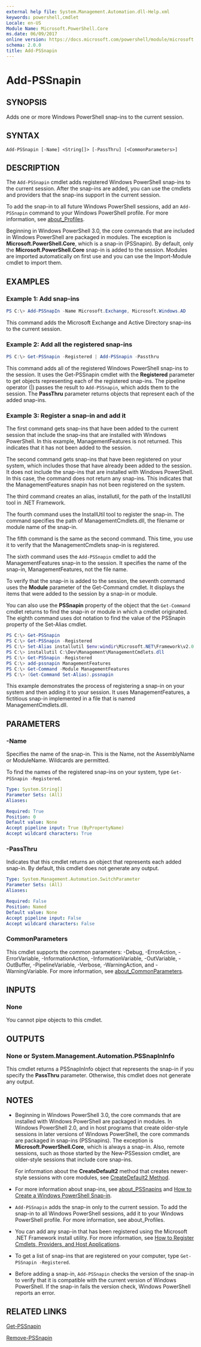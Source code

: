 ```yaml
---
external help file: System.Management.Automation.dll-Help.xml
keywords: powershell,cmdlet
Locale: en-US
Module Name: Microsoft.PowerShell.Core
ms.date: 06/09/2017
online version: https://docs.microsoft.com/powershell/module/microsoft.powershell.core/add-pssnapin?view=powershell-5.1&WT.mc_id=ps-gethelp
schema: 2.0.0
title: Add-PSSnapin
---
```


# Add-PSSnapin

## SYNOPSIS
Adds one or more Windows PowerShell snap-ins to the current session.

## SYNTAX

```
Add-PSSnapin [-Name] <String[]> [-PassThru] [<CommonParameters>]
```

## DESCRIPTION

The `Add-PSSnapin` cmdlet adds registered Windows PowerShell snap-ins to the current session. After
the snap-ins are added, you can use the cmdlets and providers that the snap-ins support in the
current session.

To add the snap-in to all future Windows PowerShell sessions, add an `Add-PSSnapin` command to your
Windows PowerShell profile. For more information, see [about_Profiles](about/about_Profiles.md).

Beginning in Windows PowerShell 3.0, the core commands that are included in Windows PowerShell are
packaged in modules. The exception is **Microsoft.PowerShell.Core**, which is a snap-in (PSSnapin).
By default, only the **Microsoft.PowerShell.Core** snap-in is added to the session. Modules are
imported automatically on first use and you can use the Import-Module cmdlet to import them.

## EXAMPLES

### Example 1: Add snap-ins

```powershell
PS C:\> Add-PSSnapIn -Name Microsoft.Exchange, Microsoft.Windows.AD
```

This command adds the Microsoft Exchange and Active Directory snap-ins to the current session.

### Example 2: Add all the registered snap-ins

```powershell
PS C:\> Get-PSSnapin -Registered | Add-PSSnapin -Passthru
```

This command adds all of the registered Windows PowerShell snap-ins to the session. It uses the
Get-PSSnapin cmdlet with the **Registered** parameter to get objects representing each of the
registered snap-ins. The pipeline operator (|) passes the result to `Add-PSSnapin`, which adds them
to the session. The **PassThru** parameter returns objects that represent each of the added snap-ins.

### Example 3: Register a snap-in and add it

The first command gets snap-ins that have been added to the current session that include the
snap-ins that are installed with Windows PowerShell. In this example, ManagementFeatures is not
returned. This indicates that it has not been added to the session.

The second command gets snap-ins that have been registered on your system, which includes those that
have already been added to the session. It does not include the snap-ins that are installed with
Windows PowerShell. In this case, the command does not return any snap-ins. This indicates that the
ManagementFeatures snapin has not been registered on the system.

The third command creates an alias, installutil, for the path of the InstallUtil tool in .NET
Framework.

The fourth command uses the InstallUtil tool to register the snap-in. The command specifies the path
of ManagementCmdlets.dll, the filename or module name of the snap-in.

The fifth command is the same as the second command. This time, you use it to verify that the
ManagementCmdlets snap-in is registered.

The sixth command uses the `Add-PSSnapin` cmdlet to add the ManagementFeatures snap-in to the
session. It specifies the name of the snap-in, ManagementFeatures, not the file name.

To verify that the snap-in is added to the session, the seventh command uses the **Module**
parameter of the Get-Command cmdlet. It displays the items that were added to the session by a
snap-in or module.

You can also use the **PSSnapin** property of the object that the `Get-Command` cmdlet returns to
find the snap-in or module in which a cmdlet originated. The eighth command uses dot notation to
find the value of the PSSnapin property of the Set-Alias cmdlet.

```powershell
PS C:\> Get-PSSnapin
PS C:\> Get-PSSnapin -Registered
PS C:\> Set-Alias installutil $env:windir\Microsoft.NET\Framework\v2.0.50727\installutil.exe
PS C:\> installutil C:\Dev\Management\ManagementCmdlets.dll
PS C:\> Get-PSSnapin -Registered
PS C:\> add-pssnapin ManagementFeatures
PS C:\> Get-Command -Module ManagementFeatures
PS C:\> (Get-Command Set-Alias).pssnapin
```

This example demonstrates the process of registering a snap-in on your system and then adding it to
your session. It uses ManagementFeatures, a fictitious snap-in implemented in a file that is named
ManagementCmdlets.dll.

## PARAMETERS

### -Name

Specifies the name of the snap-in. This is the Name, not the AssemblyName or ModuleName. Wildcards
are permitted.

To find the names of the registered snap-ins on your system, type `Get-PSSnapin -Registered`.

```yaml
Type: System.String[]
Parameter Sets: (All)
Aliases:

Required: True
Position: 0
Default value: None
Accept pipeline input: True (ByPropertyName)
Accept wildcard characters: True
```

### -PassThru

Indicates that this cmdlet returns an object that represents each added snap-in. By default, this
cmdlet does not generate any output.

```yaml
Type: System.Management.Automation.SwitchParameter
Parameter Sets: (All)
Aliases:

Required: False
Position: Named
Default value: None
Accept pipeline input: False
Accept wildcard characters: False
```

### CommonParameters

This cmdlet supports the common parameters: -Debug, -ErrorAction, -ErrorVariable,
-InformationAction, -InformationVariable, -OutVariable, -OutBuffer, -PipelineVariable, -Verbose,
-WarningAction, and -WarningVariable. For more information, see
[about_CommonParameters](https://go.microsoft.com/fwlink/?LinkID=113216).

## INPUTS

### None
You cannot pipe objects to this cmdlet.

## OUTPUTS

### None or System.Management.Automation.PSSnapInInfo

This cmdlet returns a PSSnapInInfo object that represents the snap-in if you specify the
**PassThru** parameter. Otherwise, this cmdlet does not generate any output.

## NOTES

- Beginning in Windows PowerShell 3.0, the core commands that are installed with Windows PowerShell
  are packaged in modules. In Windows PowerShell 2.0, and in host programs that create older-style
  sessions in later versions of Windows PowerShell, the core commands are packaged in snap-ins
  (PSSnapins). The exception is **Microsoft.PowerShell.Core**, which is always a snap-in. Also,
  remote sessions, such as those started by the New-PSSession cmdlet, are older-style sessions that
  include core snap-ins.

  For information about the **CreateDefault2** method that creates newer-style sessions with core
  modules, see
  [CreateDefault2 Method](/dotnet/api/system.management.automation.runspaces.initialsessionstate.createdefault2#System_Management_Automation_Runspaces_InitialSessionState_CreateDefault2).

- For more information about snap-ins, see [about_PSSnapins](About/about_PSSnapins.md) and
  [How to Create a Windows PowerShell Snap-in](/powershell/scripting/developer/cmdlet/how-to-create-a-windows-powershell-snap-in).
- `Add-PSSnapin` adds the snap-in only to the current session. To add the snap-in to all Windows
  PowerShell sessions, add it to your Windows PowerShell profile. For more information, see
  about_Profiles.
- You can add any snap-in that has been registered using the Microsoft .NET Framework install
  utility. For more information, see
  [How to Register Cmdlets, Providers, and Host Applications](/previous-versions//ms714644(v=vs.85)).
- To get a list of snap-ins that are registered on your computer, type `Get-PSSnapin -Registered`.
- Before adding a snap-in, `Add-PSSnapin` checks the version of the snap-in to verify that it is
  compatible with the current version of Windows PowerShell. If the snap-in fails the version check,
  Windows PowerShell reports an error.

## RELATED LINKS

[Get-PSSnapin](Get-PSSnapin.md)

[Remove-PSSnapin](Remove-PSSnapin.md)
